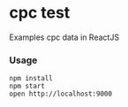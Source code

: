 cpc test
===========

Examples cpc data in ReactJS

### Usage

```
npm install
npm start
open http://localhost:9000
```


